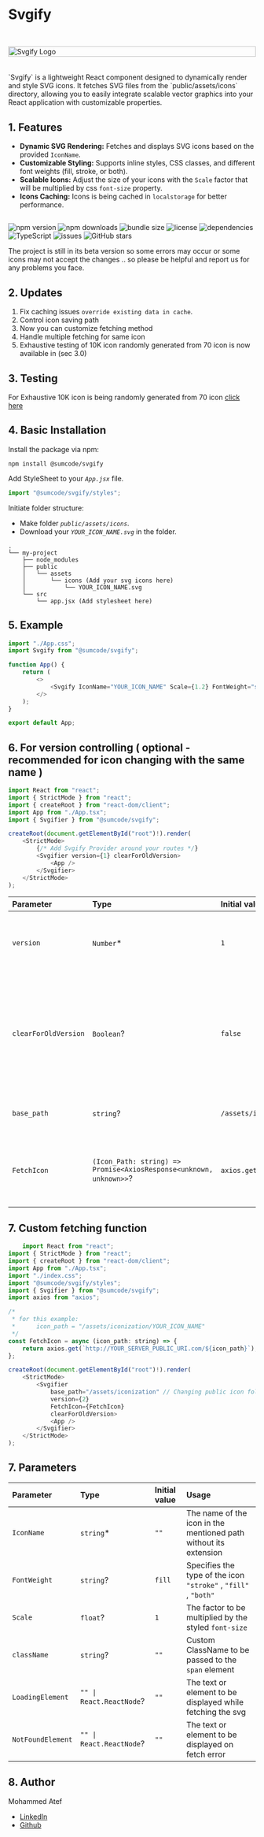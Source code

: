 # Svgify

<div style="display:flex; justify-content:center; margin-inline: auto; margin-block: 3rem 1rem; width: 100%;">
<img src="https://res.cloudinary.com/dclbtusww/image/upload/v1725670993/Sumcode/Svgify/spkctkwkydsmnvki85di.png" alt="Svgify Logo" style="width: 100%; object-fit: contain;" />
</div>
<br/>
`Svgify` is a lightweight React component designed to dynamically render and style SVG icons. It fetches SVG files from the `public/assets/icons` directory, allowing you to easily integrate scalable vector graphics into your React application with customizable properties.

## 1. Features

-   **Dynamic SVG Rendering:** Fetches and displays SVG icons based on the provided `IconName`.
-   **Customizable Styling:** Supports inline styles, CSS classes, and different font weights (fill, stroke, or both).
-   **Scalable Icons:** Adjust the size of your icons with the `Scale` factor that will be multiplied by css `font-size` property.
-   **Icons Caching:** Icons is being cached in `localstorage` for better performance.

##

![npm version](https://img.shields.io/npm/v/@sumcode/svgify.svg?label=version&style=flat-square)
![npm downloads](https://img.shields.io/npm/dw/@sumcode/svgify.svg?color=red&style=flat-square)
![bundle size](https://img.shields.io/bundlephobia/min/@sumcode/svgify.svg?color=gold&style=flat-square)
![license](https://img.shields.io/npm/l/@sumcode/svgify.svg?color=orange&style=flat-square)
![dependencies](https://img.shields.io/librariesio/release/npm/@sumcode/svgify?style=flat-square)
![TypeScript](https://img.shields.io/npm/types/@sumcode/svgify.svg?style=flat-square)
![issues](https://img.shields.io/github/issues/M7mmedATeF/svgify.svg?style=flat-square)
![GitHub stars](https://img.shields.io/github/stars/M7mmedATeF/svgify.svg?style=social)

The project is still in its beta version so some errors may occur or some icons may not accept the changes .. so please be helpful and report us for any problems you face.

## 2. Updates

1.  Fix caching issues `override existing data in cache`.
2.  Control icon saving path
3.  Now you can customize fetching method
4.  Handle multiple fetching for same icon
5.  Exhaustive testing of 10K icon randomly generated from 70 icon is now available in (sec 3.0)

## 3. Testing

For Exhaustive 10K icon is being randomly generated from 70 icon [click here](https://svgify-exhaustive.netlify.app/)

## 4. Basic Installation

Install the package via npm:

```
npm install @sumcode/svgify
```

Add StyleSheet to your _`App.jsx`_ file.

```js
import "@sumcode/svgify/styles";
```

Initiate folder structure:

-   Make folder _`public/assets/icons`_.
-   Download your _`YOUR_ICON_NAME.svg`_ in the folder.

```
.
└── my-project
    ├── node_modules
    ├── public
    │   └── assets
    │       └── icons (Add your svg icons here)
    │           └── YOUR_ICON_NAME.svg
    └── src
        └── app.jsx (Add stylesheet here)
```

## 5. Example

```js
import "./App.css";
import Svgify from "@sumcode/svgify";

function App() {
    return (
        <>
            <Svgify IconName="YOUR_ICON_NAME" Scale={1.2} FontWeight="stroke" />
        </>
    );
}

export default App;
```

## 6. For version controlling ( optional - recommended for icon changing with the same name )

```js
import React from "react";
import { StrictMode } from "react";
import { createRoot } from "react-dom/client";
import App from "./App.tsx";
import { Svgifier } from "@sumcode/svgify";

createRoot(document.getElementById("root")!).render(
    <StrictMode>
        {/* Add Svgify Provider around your routes */}
        <Svgifier version={1} clearForOldVersion>
            <App />
        </Svgifier>
    </StrictMode>
);
```

| Parameter            | Type                                                               | Initial value          | Usage                                                                                                                                         |
| :------------------- | :----------------------------------------------------------------- | :--------------------- | :-------------------------------------------------------------------------------------------------------------------------------------------- |
| `version`            | `Number`\*                                                         | `1`                    | Your current icon's version `should be different from the old one`                                                                            |
| `clearForOldVersion` | `Boolean`?                                                         | `false`                | needs to be activated for upgrading from versions older than `2.0.0` <br/> _`(recommended to be disabled if starting with version >= 2.0.0)`_ |
| `base_path`          | `string`?                                                          | `/assets/icons/`       | Path of icon's folder starting from public folder                                                                                             |
| `FetchIcon`          | `(Icon_Path: string) => Promise<AxiosResponse<unknown, unknown>>`? | `axios.get(Icon_Path)` | Custom function to fetch the icon (Head to section 7.0 for example)                                                                           |

## 7. Custom fetching function

```javascript
    import React from "react";
import { StrictMode } from "react";
import { createRoot } from "react-dom/client";
import App from "./App.tsx";
import "./index.css";
import "@sumcode/svgify/styles";
import { Svgifier } from "@sumcode/svgify";
import axios from "axios";

/*
 * for this example:
 *      icon_path = "/assets/iconization/YOUR_ICON_NAME"
 */
const FetchIcon = async (icon_path: string) => {
    return axios.get(`http://YOUR_SERVER_PUBLIC_URI.com/${icon_path}`);
};

createRoot(document.getElementById("root")!).render(
    <StrictMode>
        <Svgifier
            base_path="/assets/iconization" // Changing public icon folder path
            version={2}
            FetchIcon={FetchIcon}
            clearForOldVersion>
            <App />
        </Svgifier>
    </StrictMode>
);

```

## 7. Parameters

| Parameter         | Type                     | Initial value | Usage                                                            |
| :---------------- | :----------------------- | :------------ | :--------------------------------------------------------------- |
| `IconName`        | `string`\*               | `""`          | The name of the icon in the mentioned path without its extension |
| `FontWeight`      | `string`?                | `fill`        | Specifies the type of the icon `"stroke"` , `"fill"` , `"both"`  |
| `Scale`           | `float`?                 | `1`           | The factor to be multiplied by the styled `font-size`            |
| `className`       | `string`?                | `""`          | Custom ClassName to be passed to the `span` element              |
| `LoadingElement`  | `"" \| React.ReactNode`? | `""`          | The text or element to be displayed while fetching the svg       |
| `NotFoundElement` | `"" \| React.ReactNode`? | `""`          | The text or element to be displayed on fetch error               |

## 8. Author

<p style="margin-bottom: 5px">Mohammed Atef</p>

-   [LinkedIn](https://www.linkedin.com/in/m7mmed3atef/)
-   [Github](https://github.com/M7mmedATeF)
